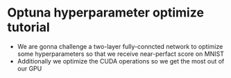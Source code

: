 # Optuna hyperparameter optimize tutorial

- We are gonna challenge a two-layer fully-conncted network to optimize some hyperparameters so that we receive near-perfact score on MNIST
- Additionally we optimize the CUDA operations so we get the most out of our GPU